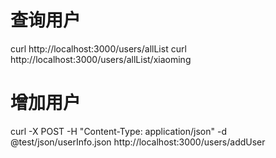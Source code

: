 # 查询用户
curl http://localhost:3000/users/allList
curl http://localhost:3000/users/allList/xiaoming

# 增加用户
curl -X POST -H "Content-Type: application/json" -d @test/json/userInfo.json http://localhost:3000/users/addUser
